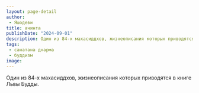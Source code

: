 ```yaml
---
layout: page-detail
author:
 - Яшодеви
title: ачинта
publishDate: "2024-09-01"
description: Один из 84-х махасиддхов, жизнеописания которых приводятся в книге Львы Будды.
tags:
 - санатана дхарма
 - буддизм
image: 
---
```


Один из 84-х махасиддхов, жизнеописания которых приводятся в книге Львы Будды.


